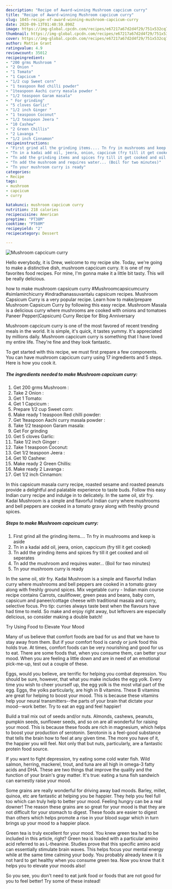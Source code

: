 ```yaml
---
description: "Recipe of Award-winning Mushroom capcicum curry"
title: "Recipe of Award-winning Mushroom capcicum curry"
slug: 1045-recipe-of-award-winning-mushroom-capcicum-curry
date: 2020-09-13T01:40:59.890Z
image: https://img-global.cpcdn.com/recipes/e67217a67d2d4f29/751x532cq70/mushroom-capcicum-curry-recipe-main-photo.jpg
thumbnail: https://img-global.cpcdn.com/recipes/e67217a67d2d4f29/751x532cq70/mushroom-capcicum-curry-recipe-main-photo.jpg
cover: https://img-global.cpcdn.com/recipes/e67217a67d2d4f29/751x532cq70/mushroom-capcicum-curry-recipe-main-photo.jpg
author: Mattie Grant
ratingvalue: 4.9
reviewcount: 35012
recipeingredient:
- "200 grms Mushroom "
- "2 Onion "
- "1 Tomato"
- "1 Capcicum "
- "1/2 cup Sweet corn"
- "1 teaspoon Red chilli powder"
- "1teaspoon Aachi curry masala powder "
- "1/2 teaspoon Garam masala"
- " For grinding"
- "5 cloves Garlic"
- "1/2 inch Ginger "
- "1 teaspoon Coconut"
- "1/2 teaspoon Jeera "
- "10 Cashew"
- "2 Green Chillis"
- "2 Lavanga "
- "1/2 inch Cinnamon"
recipeinstructions:
- "First grind all the grinding items.... Tn fry in mushrooms and keep is aside"
- "Tn in a kadai add oil, jeera, onion, capcicum (fry till it get cooked)"
- "Tn add the grinding items and spices fry till it get cooked and oil seperates"
- "Tn add the mushroom and requires water... (Boil for two minutes)"
- "Tn your mushroom curry is ready"
categories:
- Recipe
tags:
- mushroom
- capcicum
- curry

katakunci: mushroom capcicum curry 
nutrition: 218 calories
recipecuisine: American
preptime: "PT38M"
cooktime: "PT60M"
recipeyield: "2"
recipecategory: Dessert

---
```



![Mushroom capcicum curry](https://img-global.cpcdn.com/recipes/e67217a67d2d4f29/751x532cq70/mushroom-capcicum-curry-recipe-main-photo.jpg)

Hello everybody, it is Drew, welcome to my recipe site. Today, we're going to make a distinctive dish, mushroom capcicum curry. It is one of my favorites food recipes. For mine, I'm gonna make it a little bit tasty. This will be really delicious.

how to make mushroom capsicum curry #Mushroomcapsicumcurry #simlamirchicurry #indradhanassuvantalu capsicum recipes. Mushroom Capsicum Curry is a very popular recipe. Learn how to make/prepare Mushroom Capsicum Curry by following this easy recipe. Mushroom Masala is a delicious curry where mushrooms are cooked with onions and tomatoes Paneer Pepper(Capsicum) Curry Recipe for Blog Anniversary

Mushroom capcicum curry is one of the most favored of recent trending meals in the world. It is simple, it's quick, it tastes yummy. It's appreciated by millions daily. Mushroom capcicum curry is something that I have loved my entire life. They're fine and they look fantastic.


To get started with this recipe, we must first prepare a few components. You can have mushroom capcicum curry using 17 ingredients and 5 steps. Here is how you cook it.

<!--inarticleads1-->

##### The ingredients needed to make Mushroom capcicum curry:

1. Get 200 grms Mushroom :
1. Take 2 Onion :
1. Get 1 Tomato:
1. Get 1 Capcicum :
1. Prepare 1/2 cup Sweet corn:
1. Make ready 1 teaspoon Red chilli powder:
1. Get 1teaspoon Aachi curry masala powder :
1. Take 1/2 teaspoon Garam masala:
1. Get  For grinding
1. Get 5 cloves Garlic:
1. Take 1/2 inch Ginger :
1. Take 1 teaspoon Coconut:
1. Get 1/2 teaspoon Jeera :
1. Get 10 Cashew:
1. Make ready 2 Green Chillis:
1. Make ready 2 Lavanga :
1. Get 1/2 inch Cinnamon:


In this capsicum masala curry recipe, roasted sesame and roasted peanuts provide a delightful and palatable experience to taste buds. Follow this easy Indian curry recipe and indulge in to delicately. In the same oil, stir fry. Kadai Mushroom is a simple and flavorful Indian curry where mushrooms and bell peppers are cooked in a tomato gravy along with freshly ground spices. 

<!--inarticleads2-->

##### Steps to make Mushroom capcicum curry:

1. First grind all the grinding items.... Tn fry in mushrooms and keep is aside
1. Tn in a kadai add oil, jeera, onion, capcicum (fry till it get cooked)
1. Tn add the grinding items and spices fry till it get cooked and oil seperates
1. Tn add the mushroom and requires water... (Boil for two minutes)
1. Tn your mushroom curry is ready


In the same oil, stir fry. Kadai Mushroom is a simple and flavorful Indian curry where mushrooms and bell peppers are cooked in a tomato gravy along with freshly ground spices. Mix vegetable curry - Indian main course recipe contains Carrots, cauliflower, green peas and beans, baby corn, capsicum and paneer/cottage cheese with traditional masala and curry, selective focus. Pro tip: curries always taste best when the flavours have had time to meld. So make and enjoy right away, but leftovers are especially delicious, so consider making a double batch! 

Try Using Food to Elevate Your Mood


Many of us believe that comfort foods are bad for us and that we have to stay away from them. But if your comfort food is candy or junk food this holds true. At times, comfort foods can be very nourishing and good for us to eat. There are some foods that, when you consume them, can better your mood. When you are feeling a little down and are in need of an emotional pick-me-up, test out a couple of these.

Eggs, would you believe, are terrific for helping you combat depression. You should be sure, however, that what you make includes the egg yolk. Every time you wish to cheer yourself up, the egg yolk is the most vital part of the egg. Eggs, the yolks particularly, are high in B vitamins. These B vitamins are great for helping to boost your mood. This is because these vitamins help your neural transmitters--the parts of your brain that dictate your mood--work better. Try to eat an egg and feel happier!

Build a trail mix out of seeds and/or nuts. Almonds, cashews, peanuts, pumpkin seeds, sunflower seeds, and so on are all wonderful for raising your mood. This is because these foods are rich in magnesium, which helps to boost your production of serotonin. Serotonin is a feel-good substance that tells the brain how to feel at any given time. The more you have of it, the happier you will feel. Not only that but nuts, particularly, are a fantastic protein food source.

If you want to fight depression, try eating some cold water fish. Wild salmon, herring, mackerel, trout, and tuna are all high in omega-3 fatty acids and DHA. These are two things that improve the quality and the function of your brain's gray matter. It's true: eating a tuna fish sandwich can earnestly raise your mood. 

Some grains are really wonderful for driving away bad moods. Barley, millet, quinoa, etc are fantastic at helping you be happier. They help you feel full too which can truly help to better your mood. Feeling hungry can be a real downer! The reason these grains are so great for your mood is that they are not difficult for your stomach to digest. These foods are easier to digest than others which helps promote a rise in your blood sugar which in turn brings up your mood to a happier place.

Green tea is truly excellent for your mood. You knew green tea had to be included in this article, right? Green tea is loaded with a particular amino acid referred to as L-theanine. Studies prove that this specific amino acid can essentially stimulate brain waves. This helps focus your mental energy while at the same time calming your body. You probably already knew it is not hard to get healthy when you consume green tea. Now you know that it helps you to elevate your moods also!

So you see, you don't need to eat junk food or foods that are not good for you to feel better! Try some of these instead!

